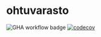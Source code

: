 # ohtuvarasto

![GHA workflow badge](https://github.com/noobz7/ohtuvarasto/workflows/CI/badge.svg)
[![codecov](https://codecov.io/github/noobz7/ohtuvarasto/graph/badge.svg?token=BSZ8RBDCKW)](https://codecov.io/github/noobz7/ohtuvarasto)
